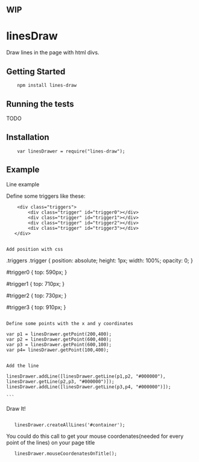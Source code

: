 
##  WIP

# linesDraw

Draw lines in the page with html divs.

## Getting Started

```
    npm install lines-draw
```

## Running the tests

TODO

## Installation

```
    var linesDrawer = require("lines-draw");
```

## Example

Line example

Define some triggers like these:

```
    <div class="triggers">
        <div class="trigger" id="trigger0"></div>
        <div class="trigger" id="trigger1"></div>
        <div class="trigger" id="trigger2"></div>
        <div class="trigger" id="trigger3"></div>
   </div>


Add position with css

```
.triggers .trigger {
    position: absolute;
    height: 1px;
    width: 100%;
    opacity: 0;
}

#trigger0 {
    top: 590px;
}

#trigger1 {
    top: 710px;
}

#trigger2 {
    top: 730px;
}

#trigger3 {
    top: 910px;
}
```

Define some points with the x and y coordinates

```
    var p1 = linesDrawer.getPoint(200,400);
    var p2 = linesDrawer.getPoint(600,400);
    var p3 = linesDrawer.getPoint(600,100);
    var p4= linesDrawer.getPoint(100,400);

```

Add the line

```
 
    linesDrawer.addLine([linesDrawer.getLine(p1,p2, "#000000"), linesDrawer.getLine(p2,p3, "#000000")]);
    linesDrawer.addLine([linesDrawer.getLine(p3,p4, "#000000")]);
    
    ```
 
 
 Draw It!

```
 
   linesDrawer.createAllLines('#container');

```

You could do this call to get your mouse coordenates(needed for every point of the lines) on your page title

```
   linesDrawer.mouseCoordenatesOnTitle();
```